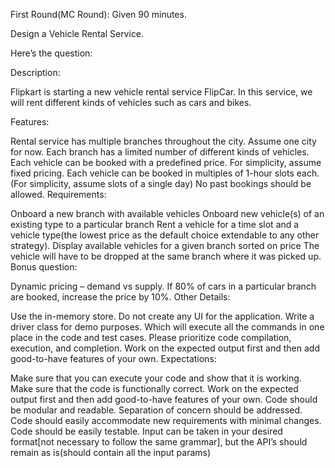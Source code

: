 First Round(MC Round): Given 90 minutes.

Design a Vehicle Rental Service.

Here’s the question:

Description:

Flipkart is starting a new vehicle rental service FlipCar. In this service, we will rent different kinds of vehicles such as cars and bikes.

Features:

Rental service has multiple branches throughout the city. Assume one city for now.
Each branch has a limited number of different kinds of vehicles.
Each vehicle can be booked with a predefined price. For simplicity, assume fixed pricing.
Each vehicle can be booked in multiples of 1-hour slots each. (For simplicity, assume slots of a single day)
No past bookings should be allowed.
Requirements:

Onboard a new branch with available vehicles
Onboard new vehicle(s) of an existing type to a particular branch
Rent a vehicle for a time slot and a vehicle type(the lowest price as the default choice extendable to any other strategy).
Display available vehicles for a given branch sorted on price
The vehicle will have to be dropped at the same branch where it was picked up.
Bonus question:

Dynamic pricing – demand vs supply. If 80% of cars in a particular branch are booked, increase the price by 10%.
Other Details:

Use the in-memory store.
Do not create any UI for the application.
Write a driver class for demo purposes. Which will execute all the commands in one place in the code and test cases.
Please prioritize code compilation, execution, and completion.
Work on the expected output first and then add good-to-have features of your own.
Expectations:

Make sure that you can execute your code and show that it is working.
Make sure that the code is functionally correct.
Work on the expected output first and then add good-to-have features of your own.
Code should be modular and readable.
Separation of concern should be addressed.
Code should easily accommodate new requirements with minimal changes.
Code should be easily testable.
Input can be taken in your desired format[not necessary to follow the same grammar], but the API’s should remain as is(should contain all the input params)
